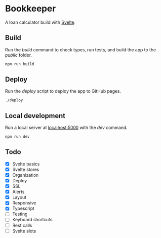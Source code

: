 # Bookkeeper

A loan calculator build with [Svelte](https://svelte.dev).

## Build

Run the _build_ command to check types, run tests, and build the app to the _public_ folder.

```bash
npm run build
```

## Deploy

Run the _deploy_ script to deploy the app to GitHub pages.

```bash
./deploy
```

## Local development

Run a local server at [localhost:5000](http://localhost:5000) with the _dev_ command.

```bash
npm run dev
```

## Todo

- [x] Svelte basics
- [x] Svelte stores
- [x] Organization
- [x] Deploy
- [x] SSL
- [x] Alerts
- [x] Layout
- [x] Responsive
- [x] Typescript
- [ ] Testing
- [ ] Keyboard shortcuts
- [ ] Rest calls
- [ ] Svelte slots
